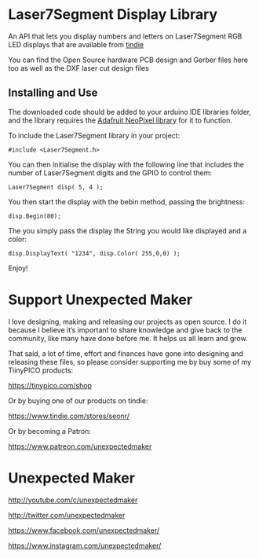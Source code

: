 # Laser7Segment Display Library
An API that lets you display numbers and letters on Laser7Segment RGB LED displays that are available from [tindie](https://www.tindie.com/products/seonr/laser-segment-display/)

You can find the Open Source hardware PCB design and Gerber files here too as well as the DXF laser cut design files

## Installing and Use
The downloaded code should be added to your arduino IDE libraries folder, and the library requires the [Adafruit NeoPixel library](https://github.com/adafruit/Adafruit_NeoPixel) for it to function.

To include the Laser7Segment library in your project:

    #include <Laser7Segment.h>

You can then initialise the display with the following line that includes the number of Laser7Segment digits and the GPIO to control them:

    Laser7Segment disp( 5, 4 );

You then start the display with the bebin method, passing the brightness:

    disp.Begin(80);

The you simply pass the display the String you would like displayed and a color:

    disp.DisplayText( "1234", disp.Color( 255,0,0) );

Enjoy!

# Support Unexpected Maker

I love designing, making and releasing our projects as open source. I do it because I believe it’s important to share knowledge and give back to the community, like many have done before me. It helps us all learn and grow.

That said, a lot of time, effort and finances have gone into designing and releasing these files, so please consider supporting me by buy some of my TiinyPICO products:

https://tinypico.com/shop

Or by buying one of our products on tindie:

https://www.tindie.com/stores/seonr/

Or by becoming a Patron:

https://www.patreon.com/unexpectedmaker


# Unexpected Maker
http://youtube.com/c/unexpectedmaker

http://twitter.com/unexpectedmaker

https://www.facebook.com/unexpectedmaker/

https://www.instagram.com/unexpectedmaker/

